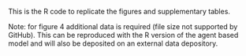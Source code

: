 This is the R code to replicate the figures and supplementary tables.

Note: for figure 4 additional data is required (file size not supported by GitHub). This can be reproduced with the R version of the agent based model and will also be deposited on an external data depository. 

